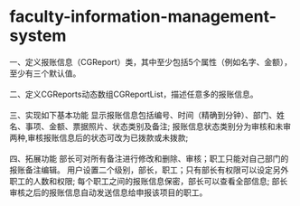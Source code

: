# faculty-information-management-system
一、定义报账信息（CGReport）类，其中至少包括5个属性（例如名字、金额），至少有三个默认值。<br/>  <br/> 二、定义CGReports动态数组CGReportList，描述任意多的报账信息。<br/> <br/> 三、实现如下基本功能 显示报账信息包括编号、时间（精确到分钟）、部门、姓名、事项、金额、票据照片、状态类别及备注; 报账信息状态类别分为审核和未审两种,审核报账信息后的状态可改为已拨款或未拨款; <br/>  <br/> 四、拓展功能 部长可对所有备注进行修改和删除、审核；职工只能对自己部门的报账备注编辑。 用户设置二个级别，部长，职工；只有部长有权限可以设定另外职工的人数和权限; 每个职工之间的报账信息保密，部长可以查看全部信息; 部长审核之后的报账信息自动发送信息给申报该项目的职工。
